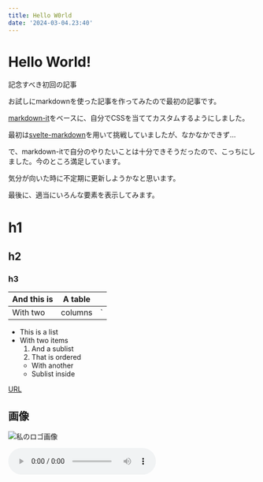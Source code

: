 ```yaml
---
title: Hello W0rld
date: '2024-03-04.23:40'
---
```


# Hello World!

記念すべき初回の記事

お試しにmarkdownを使った記事を作ってみたので最初の記事です。

[markdown-it](https://github.com/markdown-it/markdown-it)をベースに、自分でCSSを当ててカスタムするようにしました。

最初は[svelte-markdown](https://www.npmjs.com/package/svelte-markdown)を用いて挑戦していましたが、なかなかできず...

で、markdown-itで自分のやりたいことは十分できそうだったので、こっちにしました。今のところ満足しています。

気分が向いた時に不定期に更新しようかなと思います。

最後に、適当にいろんな要素を表示してみます。

# h1

## h2

### h3

| And this is | A table ||
| ----------- | ------- | --- |
| With two    | columns | `   |

- This is a list
- With two items
  1. And a sublist
  2. That is ordered
  - With another
  - Sublist inside

[URL](https://www.wikiwand.com/en/White_House_Internship_Program?wprov=srpw1_0)

## 画像

![私のロゴ画像](https://dl.kiharu.dev/74781355.jpeg)


![](https://upload.wikimedia.org/wikipedia/commons/5/5e/%22The_Star-Spangled_Banner%22_-_Choral_with_band_accompaniment_-_United_States_Army_Field_Band.oga)